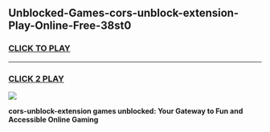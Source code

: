 
## Unblocked-Games-cors-unblock-extension-Play-Online-Free-38st0
<h3>
<a href="https://premium76.site?title=cors-unblock-extension&ref=26A">CLICK TO PLAY</a></h3>
<hr>

<h3>
<a href="https://premium76.site?title=cors-unblock-extension&ref=26A">CLICK 2 PLAY</a>
  
</h3>

<a href="https://premium76.site?title=cors-unblock-extension&ref=26A"><img src="https://clearcache.store/games.png"></a>


**cors-unblock-extension games unblocked: Your Gateway to Fun and Accessible Online Gaming**

